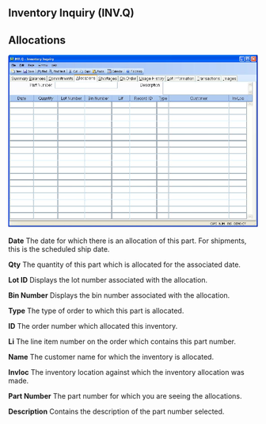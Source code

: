 ##  Inventory Inquiry (INV.Q)

<PageHeader />

##  Allocations

![](./INV-Q-3.jpg)

**Date** The date for which there is an allocation of this part. For
shipments, this is the scheduled ship date.  
  
**Qty** The quantity of this part which is allocated for the associated date.  
  
**Lot ID** Displays the lot number associated with the allocation.  
  
**Bin Number** Displays the bin number associated with the allocation.  
  
**Type** The type of order to which this part is allocated.  
  
**ID** The order number which allocated this inventory.  
  
**Li** The line item number on the order which contains this part number.  
  
**Name** The customer name for which the inventory is allocated.  
  
**Invloc** The inventory location against which the inventory allocation was
made.  
  
**Part Number** The part number for which you are seeing the allocations.  
  
**Description** Contains the description of the part number selected.  
  
  
<badge text= "Version 8.10.57" vertical="middle" />

<PageFooter />